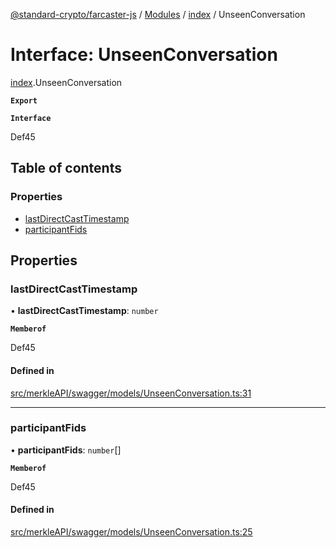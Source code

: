 [@standard-crypto/farcaster-js](../README.md) / [Modules](../modules.md) / [index](../modules/index.md) / UnseenConversation

# Interface: UnseenConversation

[index](../modules/index.md).UnseenConversation

**`Export`**

**`Interface`**

Def45

## Table of contents

### Properties

- [lastDirectCastTimestamp](index.UnseenConversation.md#lastdirectcasttimestamp)
- [participantFids](index.UnseenConversation.md#participantfids)

## Properties

### lastDirectCastTimestamp

• **lastDirectCastTimestamp**: `number`

**`Memberof`**

Def45

#### Defined in

[src/merkleAPI/swagger/models/UnseenConversation.ts:31](https://github.com/standard-crypto/farcaster-js/blob/main/src/merkleAPI/swagger/models/UnseenConversation.ts#L31)

___

### participantFids

• **participantFids**: `number`[]

**`Memberof`**

Def45

#### Defined in

[src/merkleAPI/swagger/models/UnseenConversation.ts:25](https://github.com/standard-crypto/farcaster-js/blob/main/src/merkleAPI/swagger/models/UnseenConversation.ts#L25)
